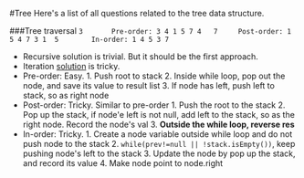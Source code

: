 #Tree
Here's a list of all questions related to the tree data structure. 

###Tree traversal
    ```
        3       Pre-order: 3 4 1 5 7
      4   7     Post-order: 1 5 4 7 3
    1  5        In-order: 1 4 5 3 7
    ```
 - Recursive solution is trivial. But it should be the first approach. 
 - Iteration [solution](https://github.com/jiguan/LeetCode/blob/master/src/com/leetcode/util/Tree.java) is tricky. 
  - Pre-order: Easy. 
        1. Push root to stack 
        2. Inside while loop, pop out the node, and save its value to result list 
        3. If node has left, push left to stack, so as right node  
  - Post-order: Tricky. Similar to pre-order
        1. Push the root to the stack 
        2. Pop up the stack, if node'e left is not null, add left to the stack, so as the right node. Record the node's val 
        3. **Outside the while loop, reverse res**
  - In-order: Tricky. 
        1. Create a node variable outside while loop and do not push node to the stack 
        2. `while(prev!=null || !stack.isEmpty())`, keep pushing node's left to the stack 
        3. Update the node by pop up the stack, and record its value 
        4. Make node point to node.right

    
